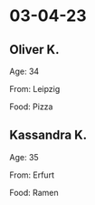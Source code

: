 # 03-04-23

## Oliver K.

Age: 34

From: Leipzig

Food: Pizza


## Kassandra K.

Age: 35

From: Erfurt

Food: Ramen
